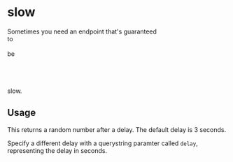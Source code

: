 # slow


Sometimes you need an endpoint that's guaranteed 
<br />
to 
<br />
<br />
be
<br />
<br />
<br /> 
<br /> 
<br />
slow.


## Usage
This returns a random number after a delay. The default delay is 3 seconds.

Specify a different delay with a querystring paramter called `delay`, representing the delay in seconds.